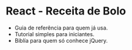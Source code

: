 # React - Receita de Bolo

* Guia de referência para quem já usa.
* Tutorial simples para iniciantes.
* Biblía para quem só conhece jQuery.
